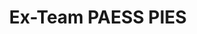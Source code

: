 ---
title: Ex-Team PAESS PIES
redirect_to: https://docs.google.com/forms/d/e/1FAIpQLSdxwnAExZ5rXdnVY6J39BWz0V6Fju2lHEMyDhyDiEYZQkNVAw/viewform?usp=sf_link
redirect_from: 
  - /PAESS23Feedback
  - /paess23feedback
---